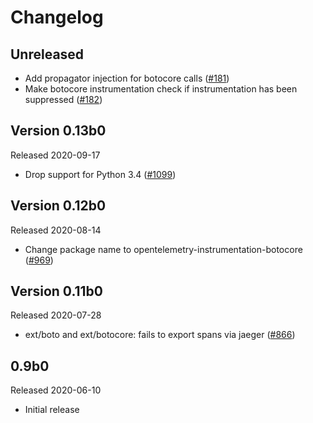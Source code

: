 # Changelog

## Unreleased
- Add propagator injection for botocore calls
  ([#181](https://github.com/open-telemetry/opentelemetry-python-contrib/pull/181))
- Make botocore instrumentation check if instrumentation has been suppressed
  ([#182](https://github.com/open-telemetry/opentelemetry-python-contrib/pull/182))

## Version 0.13b0

Released 2020-09-17

- Drop support for Python 3.4
  ([#1099](https://github.com/open-telemetry/opentelemetry-python/pull/1099))

## Version 0.12b0

Released 2020-08-14

- Change package name to opentelemetry-instrumentation-botocore
  ([#969](https://github.com/open-telemetry/opentelemetry-python/pull/969))

## Version 0.11b0

Released 2020-07-28

- ext/boto and ext/botocore: fails to export spans via jaeger
([#866](https://github.com/open-telemetry/opentelemetry-python/pull/866))

## 0.9b0

Released 2020-06-10

- Initial release
